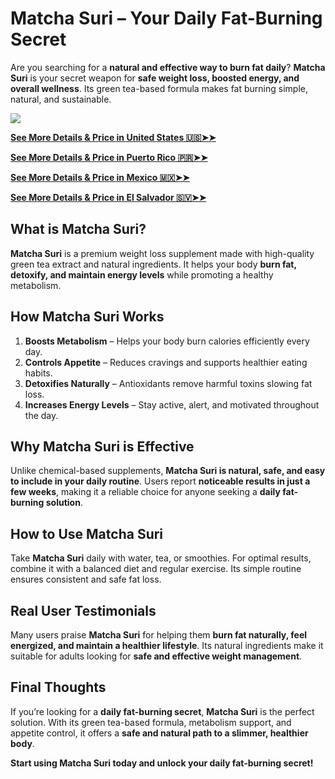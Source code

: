 # Matcha Suri – Your Daily Fat-Burning Secret

Are you searching for a **natural and effective way to burn fat daily**? **Matcha Suri** is your secret weapon for **safe weight loss, boosted energy, and overall wellness**. Its green tea-based formula makes fat burning simple, natural, and sustainable.

![](https://i.imgur.com/thKScY7.png)

[**See More Details & Price in United States 🇺🇸➤➤**](https://uhfca64994uh.axdsz.pro/?target=-7EBNQCgQAAAezRwMD-JQABQEBEREKEQkKEQ1CEQ0SAAF_YWRjb21ibwEx&al=99802&ap=-1)

[**See More Details & Price in Puerto Rico 🇵🇷➤➤**](https://uhfca64994uh.axdsz.pro/?target=-7EBNQCgQAAAezRwMD-JQABQEBEREKEQkKEQ1CEQ0SAAF_YWRjb21ibwEx&al=99802&ap=-1)

[**See More Details & Price in Mexico 🇲🇽➤➤**](https://uhfca64994uh.axdsz.pro/?target=-7EBNQCgQAAAezRwMDBIQABQEBEREKEQkKEQ1CEQ0SAAF_YWRjb21ibwEx&al=91385&ap=-1)

[**See More Details & Price in El Salvador 🇸🇻➤➤**](https://uhfca64994uh.axdsz.pro/?target=-7EBNQCgQAAAezRwMDMIsABQEBEREKEQkKEQ1CEQ0SAAF_YWRjb21ibwEx&al=92430&ap=-1)

## What is Matcha Suri?

**Matcha Suri** is a premium weight loss supplement made with high-quality green tea extract and natural ingredients. It helps your body **burn fat, detoxify, and maintain energy levels** while promoting a healthy metabolism.

## How Matcha Suri Works

1. **Boosts Metabolism** – Helps your body burn calories efficiently every day.  
2. **Controls Appetite** – Reduces cravings and supports healthier eating habits.  
3. **Detoxifies Naturally** – Antioxidants remove harmful toxins slowing fat loss.  
4. **Increases Energy Levels** – Stay active, alert, and motivated throughout the day.

## Why Matcha Suri is Effective

Unlike chemical-based supplements, **Matcha Suri is natural, safe, and easy to include in your daily routine**. Users report **noticeable results in just a few weeks**, making it a reliable choice for anyone seeking a **daily fat-burning solution**.

## How to Use Matcha Suri

Take **Matcha Suri** daily with water, tea, or smoothies. For optimal results, combine it with a balanced diet and regular exercise. Its simple routine ensures consistent and safe fat loss.

## Real User Testimonials

Many users praise **Matcha Suri** for helping them **burn fat naturally, feel energized, and maintain a healthier lifestyle**. Its natural ingredients make it suitable for adults looking for **safe and effective weight management**.

## Final Thoughts

If you’re looking for a **daily fat-burning secret**, **Matcha Suri** is the perfect solution. With its green tea-based formula, metabolism support, and appetite control, it offers a **safe and natural path to a slimmer, healthier body**.

**Start using Matcha Suri today and unlock your daily fat-burning secret!**
